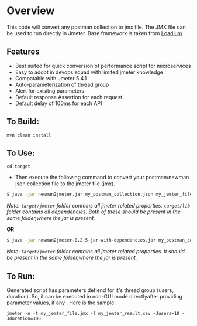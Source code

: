 # Overview
This code will convert any postman collection to jmx file. The JMX file can be used to run directly in Jmeter. Base framework is taken from [Loadium](https://github.com/Loadium/postman2jmx)

## Features
- Best suited for quick conversion of performance script for microservices
- Easy to adopt in devops squad with limited jmeter knowledge
- Compatable with Jmeter 5.4.1
- Auto-parameterization of thread group
- Alert for exisitng parameters
- Default response Assertion for each request
- Default delay of 100ms for each API

## To Build:

```
mvn clean install
```

## To Use:

```
cd target
```
- Then execute the following command to convert your postman/newman json collection file to the jmeter file (jmx).
```sh
$ java -jar newman2jmeter.jar my_postman_collection.json my_jemter_file.jmx
```
*Note: `target/jmeter` folder contains all jmeter related properties. `target/lib` folder contains all dependencies.
Both of these should be present in the same folder,where the jar is present.*

**OR**
```sh
$ java -jar newman2jmeter-0.2.5-jar-with-dependencies.jar my_postman_collection.json my_jemter_file.jmx
```
*Note: `target/jmeter` folder contains all jmeter related properties. It should be present in the same folder,where the jar is present.*

## To Run:

Generated script has parameters defiend for it's thread group (users, duration). So, it can be executed in non-GUI mode directlyafter providing parameter values, if any . Here is the sample.

```
jmeter -n -t my_jemter_file.jmx -l my_jemter_result.csv -Jusers=10 -Jduration=300
```
